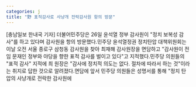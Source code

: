 ```yaml
---
categories: j
title: "野 표적감사로 사냥개 전락감사원 항의 방문"
---
```

[충남일보 한내국 기자] 더불어민주당은 26일 윤석열 정부 감사원이 "정치 보복성 감사"를 하고 있다며 감사원을 항의 방문했다.민주당 윤석열정권 정치탄압 대책위원회는 이날 오전 서울 종로구 삼청동 감사원을 찾아 최재해 감사원장을 면담하고 "감사원이 전임 문재인 정부와 야당을 향한 표적 감사를 벌이고 있다"고 지적했다.민주당 의원들의 "표적 감사" 지적에 최 원장은 "감사에 정치적 의도는 없다. 절차에 따라서 하는 것"이라는 취지로 답한 것으로 알려졌다.면담에 앞서 민주당 의원들은 성명서를 통해 "정치 탄압의 사냥개로 전락한 감사원에
